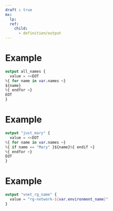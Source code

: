 ```yaml
---
draft : true
mx:  
  lp:
  ref:
    child:
      - definition/output
---
```


# Example
```tf
output all_names {
  value = <<EOT
%{ for name in var.names ~}
${name}
%{ endfor ~}
EOT
}
```

 # Example
```tf
output "just_mary" {
  value = <<EOT
%{ for name in var.names ~}
%{ if name == "Mary" }${name}%{ endif ~}
%{ endfor ~}
EOT
}
```
 # Example
```tf
output "vnet_rg_name" {
  value = "rg-network-${var.environment_name}"
}
```

